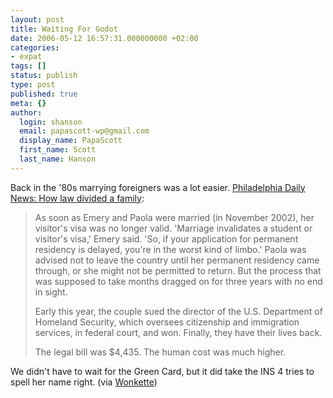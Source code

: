 ```yaml
---
layout: post
title: Waiting For Godot
date: 2006-05-12 16:57:31.000000000 +02:00
categories:
- expat
tags: []
status: publish
type: post
published: true
meta: {}
author:
  login: shanson
  email: papascott-wp@gmail.com
  display_name: PapaScott
  first_name: Scott
  last_name: Hanson
---
```

<p>Back in the '80s marrying foreigners was a lot easier. <a href="http://www.philly.com/mld/dailynews/14554011.htm" title="Philadelphia Daily News | 05/11/2006 | How law divided a family">Philadelphia Daily News: How law divided a family</a>: </p>
<blockquote><p>As soon as Emery and Paola were married (in November 2002), her visitor's visa was no longer valid. 'Marriage invalidates a student or visitor's visa,' Emery said. 'So, if your application for permanent residency is delayed, you're in the worst kind of limbo.' Paola was advised not to leave the country until her permanent residency came through, or she might not be permitted to return. But the process that was supposed to take months dragged on for three years with no end in sight.</p>
<p>Early this year, the couple sued the director of the U.S. Department of Homeland Security, which oversees citizenship and immigration services, in federal court, and won. Finally, they have their lives back.</p>
<p>The legal bill was $4,435. The human cost was much higher.</p>
</blockquote>
<p>We didn't have to wait for the Green Card, but it did take the INS 4 tries to spell her name right. (via <a href="http://www.wonkette.com/politics/remainders/remainders-stay-focused-173293.php">Wonkette</a>)</p>
